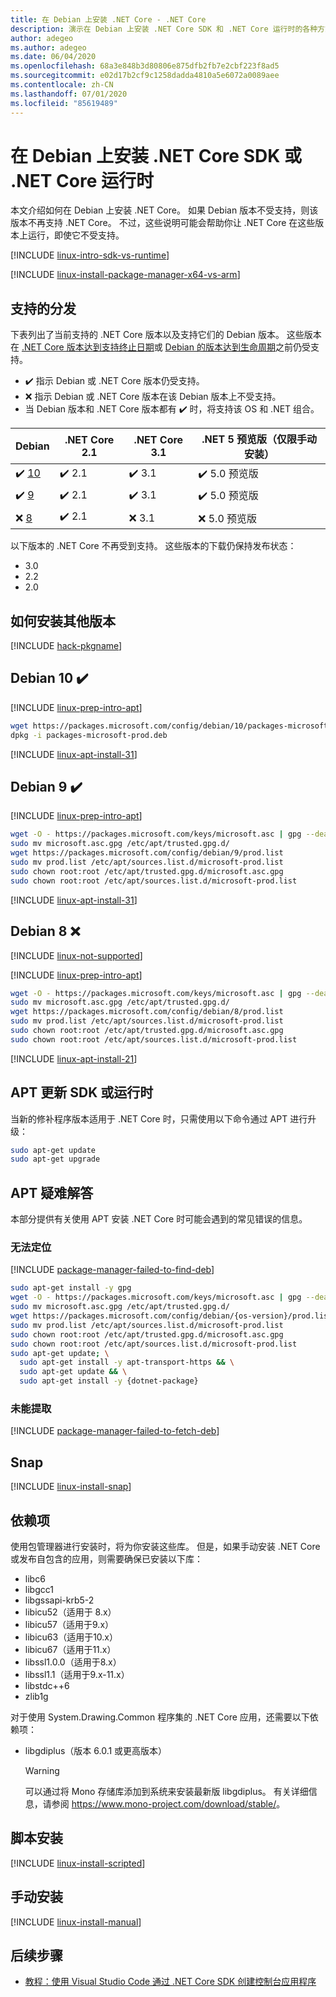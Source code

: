 ```yaml
---
title: 在 Debian 上安装 .NET Core - .NET Core
description: 演示在 Debian 上安装 .NET Core SDK 和 .NET Core 运行时的各种方式。
author: adegeo
ms.author: adegeo
ms.date: 06/04/2020
ms.openlocfilehash: 68a3e848b3d80806e875dfb2fb7e2cbf223f8ad5
ms.sourcegitcommit: e02d17b2cf9c1258dadda4810a5e6072a0089aee
ms.contentlocale: zh-CN
ms.lasthandoff: 07/01/2020
ms.locfileid: "85619489"
---
```

# <a name="install-net-core-sdk-or-net-core-runtime-on-debian"></a>在 Debian 上安装 .NET Core SDK 或 .NET Core 运行时

本文介绍如何在 Debian 上安装 .NET Core。 如果 Debian 版本不受支持，则该版本不再支持 .NET Core。 不过，这些说明可能会帮助你让 .NET Core 在这些版本上运行，即使它不受支持。

[!INCLUDE [linux-intro-sdk-vs-runtime](includes/linux-intro-sdk-vs-runtime.md)]

[!INCLUDE [linux-install-package-manager-x64-vs-arm](includes/linux-install-package-manager-x64-vs-arm.md)]

## <a name="supported-distributions"></a>支持的分发

下表列出了当前支持的 .NET Core 版本以及支持它们的 Debian 版本。 这些版本在 [.NET Core 版本达到支持终止日期](https://dotnet.microsoft.com/platform/support/policy/dotnet-core)或 [Debian 的版本达到生命周期](https://wiki.debian.org/DebianReleases)之前仍受支持。

- ✔️ 指示 Debian 或 .NET Core 版本仍受支持。
- ❌ 指示 Debian 或 .NET Core 版本在该 Debian 版本上不受支持。
- 当 Debian 版本和 .NET Core 版本都有 ✔️ 时，将支持该 OS 和 .NET 组合。

| Debian                   | .NET Core 2.1 | .NET Core 3.1 | .NET 5 预览版（仅限手动安装） |
|--------------------------|---------------|---------------|----------------|
| ✔️ [10](#debian-10-)     | ✔️ 2.1        | ✔️ 3.1        | ✔️ 5.0 预览版 |
| ✔️ [9](#debian-9-)       | ✔️ 2.1        | ✔️ 3.1        | ✔️ 5.0 预览版 |
| ❌ [8](#debian-8-)       | ✔️ 2.1        | ❌ 3.1        | ❌ 5.0 预览版 |

以下版本的 .NET Core 不再受到支持。 这些版本的下载仍保持发布状态：

- 3.0
- 2.2
- 2.0

## <a name="how-to-install-other-versions"></a>如何安装其他版本

[!INCLUDE [hack-pkgname](./includes/package-manager-heading-hack-pkgname.md)]

## <a name="debian-10-"></a>Debian 10 ✔️

[!INCLUDE [linux-prep-intro-apt](includes/linux-prep-intro-apt.md)]

```bash
wget https://packages.microsoft.com/config/debian/10/packages-microsoft-prod.deb -O packages-microsoft-prod.deb
dpkg -i packages-microsoft-prod.deb
```

[!INCLUDE [linux-apt-install-31](includes/linux-install-31-apt.md)]

## <a name="debian-9-"></a>Debian 9 ✔️

[!INCLUDE [linux-prep-intro-apt](includes/linux-prep-intro-apt.md)]

```bash
wget -O - https://packages.microsoft.com/keys/microsoft.asc | gpg --dearmor > microsoft.asc.gpg
sudo mv microsoft.asc.gpg /etc/apt/trusted.gpg.d/
wget https://packages.microsoft.com/config/debian/9/prod.list
sudo mv prod.list /etc/apt/sources.list.d/microsoft-prod.list
sudo chown root:root /etc/apt/trusted.gpg.d/microsoft.asc.gpg
sudo chown root:root /etc/apt/sources.list.d/microsoft-prod.list
```

[!INCLUDE [linux-apt-install-31](includes/linux-install-31-apt.md)]

## <a name="debian-8-"></a>Debian 8 ❌

[!INCLUDE [linux-not-supported](includes/linux-not-supported-debian.md)]

[!INCLUDE [linux-prep-intro-apt](includes/linux-prep-intro-apt.md)]

```bash
wget -O - https://packages.microsoft.com/keys/microsoft.asc | gpg --dearmor > microsoft.asc.gpg
sudo mv microsoft.asc.gpg /etc/apt/trusted.gpg.d/
wget https://packages.microsoft.com/config/debian/8/prod.list
sudo mv prod.list /etc/apt/sources.list.d/microsoft-prod.list
sudo chown root:root /etc/apt/trusted.gpg.d/microsoft.asc.gpg
sudo chown root:root /etc/apt/sources.list.d/microsoft-prod.list
```

[!INCLUDE [linux-apt-install-21](includes/linux-install-21-apt.md)]

## <a name="apt-update-sdk-or-runtime"></a>APT 更新 SDK 或运行时

当新的修补程序版本适用于 .NET Core 时，只需使用以下命令通过 APT 进行升级：

```bash
sudo apt-get update
sudo apt-get upgrade
```

## <a name="apt-troubleshooting"></a>APT 疑难解答

本部分提供有关使用 APT 安装 .NET Core 时可能会遇到的常见错误的信息。

### <a name="unable-to-locate"></a>无法定位

[!INCLUDE [package-manager-failed-to-find-deb](includes/package-manager-failed-to-find-deb.md)]

```bash
sudo apt-get install -y gpg
wget -O - https://packages.microsoft.com/keys/microsoft.asc | gpg --dearmor -o microsoft.asc.gpg
sudo mv microsoft.asc.gpg /etc/apt/trusted.gpg.d/
wget https://packages.microsoft.com/config/debian/{os-version}/prod.list
sudo mv prod.list /etc/apt/sources.list.d/microsoft-prod.list
sudo chown root:root /etc/apt/trusted.gpg.d/microsoft.asc.gpg
sudo chown root:root /etc/apt/sources.list.d/microsoft-prod.list
sudo apt-get update; \
  sudo apt-get install -y apt-transport-https && \
  sudo apt-get update && \
  sudo apt-get install -y {dotnet-package}
```

### <a name="failed-to-fetch"></a>未能提取

[!INCLUDE [package-manager-failed-to-fetch-deb](includes/package-manager-failed-to-fetch-deb.md)]

## <a name="snap"></a>Snap

[!INCLUDE [linux-install-snap](includes/linux-install-snap.md)]

## <a name="dependencies"></a>依赖项

使用包管理器进行安装时，将为你安装这些库。 但是，如果手动安装 .NET Core 或发布自包含的应用，则需要确保已安装以下库：

- libc6
- libgcc1
- libgssapi-krb5-2
- libicu52（适用于 8.x）
- libicu57（适用于9.x）
- libicu63（适用于10.x）
- libicu67（适用于11.x）
- libssl1.0.0（适用于8.x）
- libssl1.1（适用于9.x-11.x）
- libstdc++6
- zlib1g

对于使用 System.Drawing.Common 程序集的 .NET Core 应用，还需要以下依赖项：

- libgdiplus（版本 6.0.1 或更高版本）

  > [!WARNING]
  > 可以通过将 Mono 存储库添加到系统来安装最新版 libgdiplus。 有关详细信息，请参阅 <https://www.mono-project.com/download/stable/>。

## <a name="scripted-install"></a>脚本安装

[!INCLUDE [linux-install-scripted](includes/linux-install-scripted.md)]

## <a name="manual-install"></a>手动安装

[!INCLUDE [linux-install-manual](includes/linux-install-manual.md)]

## <a name="next-steps"></a>后续步骤

- [教程：使用 Visual Studio Code 通过 .NET Core SDK 创建控制台应用程序](../tutorials/with-visual-studio-code.md)
